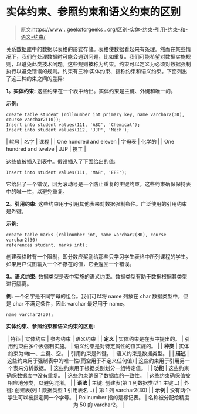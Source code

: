 # 实体约束、参照约束和语义约束的区别

> 原文:[https://www . geeksforgeeks . org/区别-实体-约束-引用-约束-和-语义-约束/](https://www.geeksforgeeks.org/difference-between-entity-constraints-referential-constraints-and-semantic-constraints/)

关系[数据库](https://www.geeksforgeeks.org/what-is-database/)中的数据以表格的形式存储。表格使数据看起来有条理。然而在某些情况下，我们在处理数据时可能会遇到问题，比如重复。我们可能希望对数据实施规则，以避免此类技术问题。这些规则被称为约束。约束可以定义为必须对数据强制执行以避免错误的规则。约束有三种:实体约束、指称约束和语义约束。下面列出了这三种约束之间的差异:

**1。实体约束:**
这些约束在一个表中给出。实体约束是主键、外键和唯一的。

**示例:**

```
create table student (rollnumber int primary key, name varchar2(30), course varchar2(10));
Insert into student values(111, 'ABC', 'Chemical');
Insert into student values(112, 'JJP', 'Mech');

```

| 辊号 | 名字 | 课程 |
| One hundred and eleven | 字母表 | 化学的 |
| One hundred and twelve | JJP | 技工 |

这些值被插入到表中。假设插入了下面给出的值:

```
Insert into student values(111, 'MAB', 'EEE');

```

它给出了一个错误，因为滚动号是一个防止重复的主键约束。这些约束确保保持表中的唯一性，以避免重复。

**2。引用约束:**
这些约束用于引用其他表来对数据强制条件。广泛使用的引用约束是外键。

**示例:**

```
create table marks (rollnumber int, name varchar2(30), course varchar2(30)
references student, marks int);

```

创建表格时有一个限制，即分数应奖励给那些只学习学生表格中所列课程的学生。如果用户试图输入一个不存在的值，它会返回一个错误。

**3。语义约束:**
数据类型是表中实施的语义约束。数据类型有助于数据根据其类型进行隔离。

**例:**
一个名字是不同字母的组合。我们可以将 name 列放在 char 数据类型中，但是 char 不满足条件，因此 varchar 最好用于 name。

```
name varchar2(30);

```

**实体约束、参照约束和语义约束的区别:**

<center>

| 特征 | 实体约束 | 参考约束 | 语义约束 |
| **定义** | 实体约束是在表中提出的。 | 引用约束由多个表强制实施。 | 语义约束是对特定属性的值实施的。 |
| **种类** | 实体约束为:唯一、主键、空。 | 引用约束是外键。 | 语义约束是数据类型。 |
| **描述** | 这些约束用于强制表中的唯一性(而空用于不定义任何值) | 这些约束用于引用另一个表来分析数据。 | 这些约束用于根据类别划分一组特定值。 |
| **功能** | 这些约束确保数据库中没有重复。 | 这些约束确保了数据库的一致性。 | 这些约束确保值被相应地分类，以避免混淆。 |
| **语法** | 主键:
创建表(第 1 列数据类型 1 主键…) | 外键:
创建表(列 1 数据类型 1 引用表名…) | 第 1 列 varchar2(30) |
| **示例** | 没有两个学生可以被指定同一个学号。 | Rollnumber 指的是标记表。 | 名称被分配给精度为 50 的 varchar2。 |

</center>